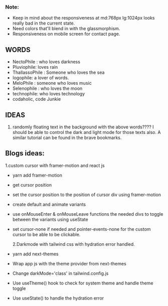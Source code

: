 ### Note:

- Keep in mind about the responsiveness at md:768px lg:1024px looks really bad in the current state.
- Need colors that'll blend in with the glassmorphism.
- Responsiveness on mobile screen for contact page.

## WORDS

- NectoPhile : who loves darkness
- Pluviophile: loves rain
- ThallassoPhile : Someone who loves the sea
- logophile: a lover of words.
- MeloPhile : someone who loves music
- Selenophile : who loves the moon
- technophile: who loves technology
- codaholic, code Junkie

## IDEAS

1. randomly floating text in the background with the above words???? I should be able to
   control the dark and light mode for those texts also.
   A similar tutorial can be found in the brave bookmarks.

## Blogs ideas:

1.custom cursor with framer-motion and react js

- yarn add framer-motion
- get cursor position
- set the cursor position to the position of cursor div using framer-motion
- create default and animate variants
- use onMouseEnter & onMouseLeave functions the needed divs to toggle between the variants using useState
- set cursor-none if needed and pointer-events-none for the custom cursor to be able to be clickable.

  2.Darkmode with tailwind css with hydration error handled.

- yarn add next-themes
- Wrap app js with the theme provider from next-themes
- Change darkMode='class' in tailwind.config.js
- Use useTheme() hook to check for system theme and handle theme toggle
- Use useState() to handle the hydration error

